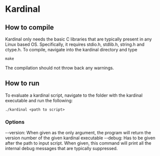 # Kardinal

## How to compile
Kardinal only needs the basic C libraries that are typically present in any Linux based OS. Specifically, it requires stdio.h, stdlib.h, string.h and ctype.h. To compile, navigate into the kardinal directory and type
```
make
```
The compilation should not throw back any warnings.

## How to run
To evaluate a kardinal script, navigate to the folder with the kardinal executable and run the following:
```
./kardinal <path to script>
```
### Options
--version: When given as the only argument, the program will return the version number of the given kardinal executable
--debug: Has to be given after the path to input script. When given, this command will print all the internal debug messages that are typically suppressed.
